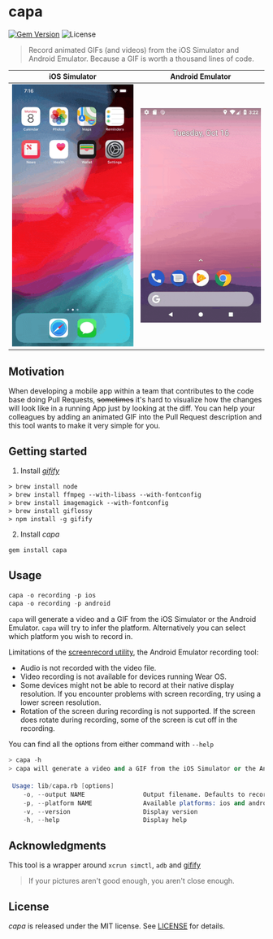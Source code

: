 # capa

[![Gem Version](https://badge.fury.io/rb/capa.svg)](https://badge.fury.io/rb/capa)
![License](https://img.shields.io/badge/License-MIT-yellow.svg)
> Record animated GIFs (and videos) from the iOS Simulator and Android Emulator. Because a GIF is worth a thousand lines of code.

|   iOS Simulator  |   Android Emulator   |
|:----------------:|:--------------------:|
| ![](ios.mp4.gif) | ![](android.mp4.gif) |

## Motivation
When developing a mobile app within a team that contributes to the code base doing Pull Requests, ~~sometimes~~ it's hard to visualize how the changes will look like in a running App just by looking at the diff. You can help your colleagues by adding an animated GIF into the Pull Request description and this tool wants to make it very simple for you.

## Getting started
1. Install _[gifify](https://github.com/vvo/gifify)_
```shell
> brew install node
> brew install ffmpeg --with-libass --with-fontconfig
> brew install imagemagick --with-fontconfig
> brew install giflossy
> npm install -g gifify
```

2. Install _capa_
```s
gem install capa
```

## Usage

```s
capa -o recording -p ios
capa -o recording -p android
```

`capa` will generate a video and a GIF from the iOS Simulator or the Android Emulator. `capa` will try to infer the platform. Alternatively you can select which platform you wish to record in.


Limitations of the [screenrecord utility](https://developer.android.com/studio/command-line/adb#screenrecord), the Android Emulator recording tool:

* Audio is not recorded with the video file.
* Video recording is not available for devices running Wear OS.
* Some devices might not be able to record at their native display resolution. If you encounter problems with screen recording, try using a lower screen resolution.
* Rotation of the screen during recording is not supported. If the screen does rotate during recording, some of the screen is cut off in the recording.


You can find all the options from either command with `--help`

```s
> capa -h
> capa will generate a video and a GIF from the iOS Simulator or the Android Emulator. capa will try to infer the platform. Alternatively you can select which platform you wish to record in.

 Usage: lib/capa.rb [options]
    -o, --output NAME                Output filename. Defaults to recording
    -p, --platform NAME              Available platforms: ios and android
    -v, --version                    Display version
    -h, --help                       Display help
```

## Acknowledgments
This tool is a wrapper around `xcrun simctl`, `adb` and [gifify](https://github.com/vvo/gifify)
> If your pictures aren't good enough, you aren't close enough.

## License
_capa_ is released under the MIT license. See [LICENSE](LICENSE) for details.